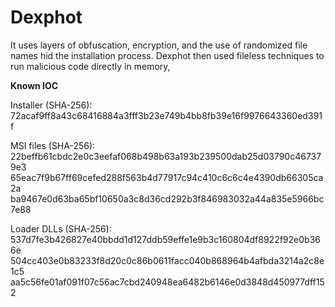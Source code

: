 # Dexphot
It uses layers of obfuscation, encryption, and the use of randomized file names hid the installation process. Dexphot then used fileless techniques to run malicious code directly in memory,


**Known IOC**

Installer (SHA-256):
72acaf9ff8a43c68416884a3fff3b23e749b4bb8fb39e16f9976643360ed391f

MSI files (SHA-256):
22beffb61cbdc2e0c3eefaf068b498b63a193b239500dab25d03790c467379e3
65eac7f9b67ff69cefed288f563b4d77917c94c410c6c6c4e4390db66305ca2a
ba9467e0d63ba65bf10650a3c8d36cd292b3f846983032a44a835e5966bc7e88

Loader DLLs  (SHA-256):
537d7fe3b426827e40bbdd1d127ddb59effe1e9b3c160804df8922f92e0b366e
504cc403e0b83233f8d20c0c86b0611facc040b868964b4afbda3214a2c8e1c5
aa5c56fe01af091f07c56ac7cbd240948ea6482b6146e0d3848d450977dff152

 

